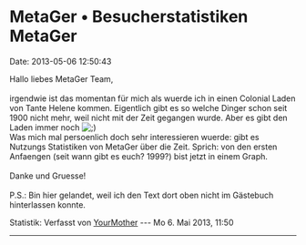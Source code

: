 MetaGer • Besucherstatistiken MetaGer
=====================================

Date: 2013-05-06 12:50:43

Hallo liebes MetaGer Team,\
\
irgendwie ist das momentan für mich als wuerde ich in einen Colonial
Laden von Tante Helene kommen. Eigentlich gibt es so welche Dinger schon
seit 1900 nicht mehr, weil nicht mit der Zeit gegangen wurde. Aber es
gibt den Laden immer noch
![;)](http://forum.suma-ev.de/images/smilies/icon_e_wink.gif "Zwinkern")\
Was mich mal persoenlich doch sehr interessieren wuerde: gibt es
Nutzungs Statistiken von MetaGer über die Zeit. Sprich: von den ersten
Anfaengen (seit wann gibt es euch? 1999?) bist jetzt in einem Graph.\
\
Danke und Gruesse!\
\
P.S.: Bin hier gelandet, weil ich den Text dort oben nicht im Gästebuch
hinterlassen konnte.

Statistik: Verfasst von
[YourMother](http://forum.suma-ev.de/memberlist.php?mode=viewprofile&u=94)
--- Mo 6. Mai 2013, 11:50

------------------------------------------------------------------------
